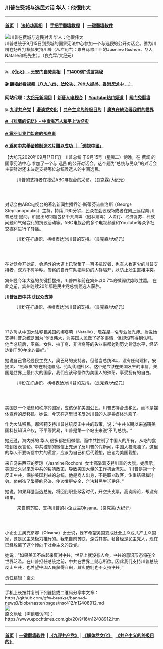 ### 川普在费城与选民对话 华人：他很伟大
------------------------

#### [首页](https://github.com/gfw-breaker/banned-news3/blob/master/README.md) &nbsp;&nbsp;|&nbsp;&nbsp; [法轮功真相](https://github.com/begood0513/basic/blob/master/README.md)  &nbsp;&nbsp;|&nbsp;&nbsp; [手把手翻墙教程](https://github.com/gfw-breaker/guides/wiki)  &nbsp;&nbsp;|&nbsp;&nbsp; [一键翻墙软件](https://github.com/gfw-breaker/nogfw/blob/master/README.md)  



<div><img alt="川普在费城与选民对话 华人：他很伟大" class="attachment-djy_600_400 size-djy_600_400 wp-post-image" src="https://i.epochtimes.com/assets/uploads/2020/09/P1-1-600x400.jpg"/>
<div class="caption">
 川普总统于9月15日到费城的国家宪法中心参加一个与选民的公开对话会。图为川粉在场外打横幅支持川普（从左到右：来自马来西亚的Jasmine Rochon、华人Natalie和杨先生）。（良克霖/大纪元）
</div></div><hr/>

#### 💥 [《伪火》 - 天安门自焚真相 ](http://158.247.195.190:10000/videos/blog/weihuo.html)&nbsp; |&nbsp; [“1400例”谎言揭秘  ](http://158.247.195.190:10000/videos/blog/jiexi1400.html)

#### [ 🎬  翻墙必看视频（八九六四、法轮功、709大抓捕、香港反送中 ...）](https://github.com/gfw-breaker/links/blob/master/banned.md)

#### 网站代理：[大纪元新闻网](http://158.247.195.190:10080/gb/) &nbsp;|&nbsp; [新唐人电视台](http://158.247.195.190:8808/gb/)  &nbsp;|&nbsp; [YouTube热门频道](http://158.247.195.190/youtube.html) &nbsp;|&nbsp; [网门免翻墙](http://158.247.195.190:11000/show.aspx?name=ogHome)

#### 💥 [九评共产党](http://158.247.195.190:10000/videos/res/jiuping/)&nbsp; |&nbsp; [漫谈党文化](http://158.247.195.190:10000/videos/res/mtdwh/)&nbsp; |&nbsp; [共产主义的终极目的](http://158.247.195.190:10000/videos/res/zjmd/)&nbsp; |&nbsp; [魔鬼在統治著我們的世界](http://158.247.195.190:10000/videos/res/TheSpecter/)  

#### [ 🔥  《红墙的记忆》- 中南海万人和平上访纪实](http://158.247.195.190:10000/videos/news/../legend/index.html)

#### [ 🔥  黨不叫我們知道的那些事](http://158.247.195.190:10000/videos/news/truth02.html)

#### [ 🔥  爲何中共舉國體制造芯片難以成功 ｜「透視中國」](http://158.247.195.190:10000/videos/news/don03.html)

<div><p>
 【大纪元2020年09月17日讯】
 <ok href="https://www.epochtimes.com/gb/tag/%E5%B7%9D%E6%99%AE%E6%80%BB%E7%BB%9F.html">
  川普总统
 </ok>
 于9月15号（星期二）傍晚，在
 <ok href="https://www.epochtimes.com/gb/tag/%E8%B4%B9%E5%9F%8E.html">
  费城
 </ok>
 的
 <ok href="https://www.epochtimes.com/gb/tag/%E5%9B%BD%E5%AE%B6%E5%AE%AA%E6%B3%95%E4%B8%AD%E5%BF%83.html">
  国家宪法中心
 </ok>
 参加了一个与
 <ok href="https://www.epochtimes.com/gb/tag/%E9%80%89%E6%B0%91.html">
  选民
 </ok>
 的公开对话会。这个题为“总统与民众”的对话会主要针对还未决定支持哪位总统候选人的中间选民。
</p>
<figure class="wp-caption aligncenter" id="attachment_12408943" style="width: 600px">
 <ok href="https://i.epochtimes.com/assets/uploads/2020/09/P6.jpg">
  <img alt="" class="size-large wp-image-12408943" src="https://i.epochtimes.com/assets/uploads/2020/09/P6-600x400.jpg"/>
 </ok>
 <br/><figcaption class="wp-caption-text">
  川普的支持者在接受ABC电视台的采访。（良克霖/大纪元）
 </figcaption><br/>
</figure><br/>
<p>
 对话会由ABC电视台的著名新闻主播乔治·斯蒂芬诺普洛斯（George Stephanopoulos）主持，持续了90分钟，民众在会议现场或者在网上远程向
 <ok href="https://www.epochtimes.com/gb/tag/%E5%B7%9D%E6%99%AE%E6%80%BB%E7%BB%9F.html">
  川普总统
 </ok>
 提问。所提出的问题包括中共病毒（冠状病毒）大流行、经济复苏、种族问题和气候变化的抗议活动等。ABC电视台的多个电视频道和YouTube等众多社交媒体进行了转播。
</p>
<figure class="wp-caption aligncenter" id="attachment_12408935" style="width: 600px">
 <ok href="https://i.epochtimes.com/assets/uploads/2020/09/P3-1.jpg">
  <img alt="" class="size-large wp-image-12408935" src="https://i.epochtimes.com/assets/uploads/2020/09/P3-1-600x400.jpg"/>
 </ok>
 <br/><figcaption class="wp-caption-text">
  川粉在打旗帜、横幅表达对川普的支持。（良克霖/大纪元）
 </figcaption><br/>
</figure><br/>
<p>
 在对话会开始前，会场外的大道上已聚集了一百多抗议者，也有人数更少的川普支持者，双方不时争吵。警察的自行车队把两边的人群隔开，以防止发生直接冲突。
</p>
<p>
 宾州是今年大选的关键摇摆州。川普四年前在宾州以0.7%的微弱优势取胜赢。 在此之前，宾州连续20年都是民主党总统候选人获胜。
</p>
<p>
 <strong>
  川普反击中共
 </strong>
 <strong>
  获民众支持
 </strong>
</p>
<figure class="wp-caption aligncenter" id="attachment_12408936" style="width: 600px">
 <ok href="https://i.epochtimes.com/assets/uploads/2020/09/P4-1.jpg">
  <img alt="" class="size-large wp-image-12408936" src="https://i.epochtimes.com/assets/uploads/2020/09/P4-1-600x400.jpg"/>
 </ok>
 <br/><figcaption class="wp-caption-text">
  川粉在打旗帜、横幅表达对川普的支持。（良克霖/大纪元）
 </figcaption><br/>
</figure><br/>
<p>
 13岁时从中国大陆移民美国的娜塔莉（Natalie），现在是一名专业验光师。她说她支持川普总统是因为“他很伟大，为美国人民做了好多事情，但却没有得到认可。他当总统后，亚裔、女性、拉丁裔、非洲裔等的失业率都达到历史最低水平，经济达到了50年来的最好。”
</p>
<p>
 她说自己曾经是民主党人，奥巴马的支持者，但他当总统8年，没有任何建树。安提法、“黑命贵”等在制造骚乱、抢劫街道社区。这不是应该在美国发生的事情。美国是世界上最伟大的国家，我们应该珍惜作为美国人的殊荣，享受拥有的自由。
 <ok href="https://i.epochtimes.com/assets/uploads/2020/09/P5-1.jpg">
  <img alt="" class="alignnone size-large wp-image-12408938"/>
 </ok>
 <ok href="https://i.epochtimes.com/assets/uploads/2020/09/P5-1.jpg">
  <img alt="" class="alignnone size-large wp-image-12408938"/>
 </ok>
 <ok href="https://i.epochtimes.com/assets/uploads/2020/09/P5-1.jpg">
  <img alt="" class="alignnone size-large wp-image-12408938"/>
 </ok>
</p>
<figure class="wp-caption aligncenter" id="attachment_12408944" style="width: 600px">
 <ok href="https://i.epochtimes.com/assets/uploads/2020/09/P5-2.jpg">
  <img alt="" class="wp-image-12408944 size-large" src="https://i.epochtimes.com/assets/uploads/2020/09/P5-2-600x400.jpg"/>
 </ok>
 <br/><figcaption class="wp-caption-text">
  川粉在打旗帜、横幅表达对川普的支持。（良克霖/大纪元）
 </figcaption><br/>
</figure><br/>
<p>
 美国是一个法律和秩序的国家，应该保护美国公民。川普支持合法移民，而不是媒体宣传的反移民。她说，今天在这里很多反对川普的人是被媒体洗脑了。
</p>
<p>
 作为大陆移民，娜塔莉支持川普总统反击中共的政策，说：“中共长期以来盗窃美国科技知识产权，不平等贸易，川普是第一个站出来说‘不’的总统。“
</p>
<p>
 她还说，海内外的
 <ok href="https://www.epochtimes.com/gb/tag/%E5%8D%8E%E4%BA%BA.html">
  华人
 </ok>
 很多都使用微信，而中共控制了中国人的所有，从吃的食物到发表言论。中共控制的微信上充满了反川普的假新闻，中国人被洗脑了。这里的华人不要听信中共的谎言，应该为自己和后代着想，应该为美国着想。
</p>
<p>
 来自马来西亚的罗琼（Jasmine Rochon）女士高举着支持川普的大旗。她表示，美国长久以来对中共的绥靖政策，导致美国大量的工作机会流失。“川普是第一个反击中共，保护美国利益的总统。他是商人出身，不是职业政客，注重结果和时效。他创造了繁荣的经济，使边境更安全，合法移民生活更好。”
</p>
<p>
 她说，如果拜登当选总统，将回到职业政客时代，开空头支票，高谈阔论，却没有结果。
</p>
<figure class="wp-caption aligncenter" id="attachment_12408931" style="width: 600px">
 <ok href="https://i.epochtimes.com/assets/uploads/2020/09/P2-1.jpg">
  <img alt="" class="wp-image-12408931 size-large" src="https://i.epochtimes.com/assets/uploads/2020/09/P2-1-600x400.jpg"/>
 </ok>
 <br/><figcaption class="wp-caption-text">
  来自前苏联、支持川普的小企业主Oksana。（良克霖/大纪元）
 </figcaption><br/>
</figure><br/>
<p>
 小企业主奥克萨娜（Oksana）女士说，我不希望美国变成社会主义或共产主义国家，这是民主党极力推行的。我来自前苏联，深受其害。我曾经是民主党人，现在已经脱离了这个倾向于社会主义的政党。
</p>
<p>
 她说：“如果美国不站起来反对中共，世界上就没有人会，中共的意识形态将在全世界泛滥。在川普担任总统之前，中共在世界上随心所欲。因此我们支持川普总统反击中共，也希望中国人民获得自由，其实他们也不支持中共。”
</p>
<p>
</p>
<p>
 责任编辑：袁荣
</p>
<p>
</p>
<p>
</p>
</div>
<hr/>
手机上长按并复制下列链接或二维码分享本文章：<br/>
https://github.com/gfw-breaker/banned-news3/blob/master/pages/nsc412/n12408912.md <br/>
<a href='https://github.com/gfw-breaker/banned-news3/blob/master/pages/nsc412/n12408912.md'><img src='https://github.com/gfw-breaker/banned-news3/blob/master/pages/nsc412/n12408912.md.png'/></a> <br/>
原文地址（需翻墙访问）：https://www.epochtimes.com/gb/20/9/16/n12408912.htm


------------------------
#### [首页](https://github.com/gfw-breaker/banned-news3/blob/master/README.md) &nbsp;|&nbsp; [一键翻墙软件](https://github.com/gfw-breaker/nogfw/blob/master/README.md) &nbsp;| [《九评共产党》](https://github.com/gfw-breaker/9ping.md/blob/master/README.md#九评之一评共产党是什么) | [《解体党文化》](https://github.com/gfw-breaker/jtdwh.md/blob/master/README.md) | [《共产主义的终极目的》](https://github.com/gfw-breaker/gczydzjmd.md/blob/master/README.md)


<img src='http://gfw-breaker.win/banned-news3/pages/nsc412/n12408912.md' width='0px' height='0px'/>